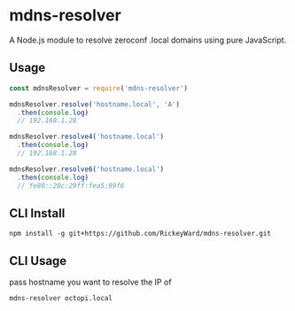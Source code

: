 # mdns-resolver

A Node.js module to resolve zeroconf .local domains using pure JavaScript.

## Usage

```js
const mdnsResolver = require('mdns-resolver')

mdnsResolver.resolve('hostname.local', 'A')
  .then(console.log)
  // 192.168.1.28

mdnsResolver.resolve4('hostname.local')
  .then(console.log)
  // 192.168.1.28

mdnsResolver.resolve6('hostname.local')
  .then(console.log)
  // fe80::20c:29ff:fea5:99f6
```

## CLI Install
```
npm install -g git+https://github.com/RickeyWard/mdns-resolver.git
```
## CLI Usage
pass hostname you want to resolve the IP of
```
mdns-resolver octopi.local
```
